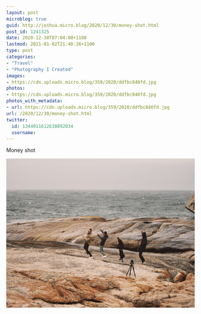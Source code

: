 ```yaml
---
layout: post
microblog: true
guid: http://joshua.micro.blog/2020/12/30/money-shot.html
post_id: 1241325
date: 2020-12-30T07:04:00+1100
lastmod: 2021-01-02T21:40:26+1100
type: post
categories:
- "Travel"
- "Photography I Created"
images:
- https://cdn.uploads.micro.blog/359/2020/ddfbc840fd.jpg
photos:
- https://cdn.uploads.micro.blog/359/2020/ddfbc840fd.jpg
photos_with_metadata:
- url: https://cdn.uploads.micro.blog/359/2020/ddfbc840fd.jpg
url: /2020/12/30/money-shot.html
twitter:
  id: 1344011612638892034
  username: 
---
```

Money shot

<img src="uploads/2020/ddfbc840fd.jpg" width="600" height="399" alt="" />
